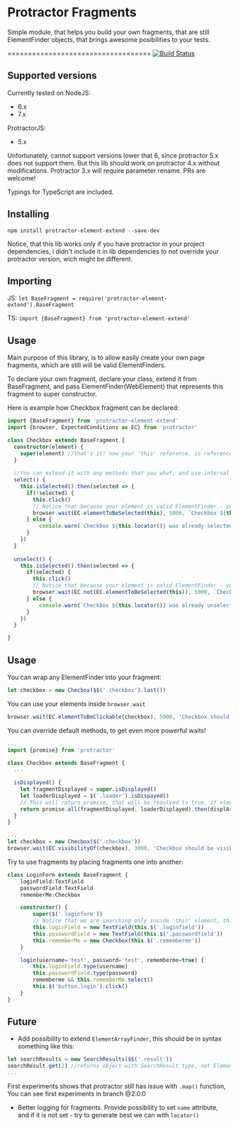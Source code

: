 # Protractor Fragments
Simple module, that helps you build your own fragments, that are still ElementFinder objects, that brings awesome posibilities to your tests.

===================================
[![Build Status](https://travis-ci.org/Xotabu4/protractor-element-extend.svg?branch=master)](https://travis-ci.org/Xotabu4/protractor-element-extend)


Supported versions
---------------------
Currently tested on 
NodeJS:
- 6.x
- 7.x


ProtractorJS:
- 5.x

Unfortunately, cannot support versions lower that 6, since protractor 5.x does not support them. But this lib should work on protractor 4.x without modifications. Protractor 3.x will require parameter rename. PRs are welcome!

Typings for TypeScript are included.

Installing
---------------------

```
npm install protractor-element-extend --save-dev
```

Notice, that this lib works only if you have protractor in your project dependencies, i didn't include it in lib dependencies to not override your protractor version, wich might be different.


Importing
----------------------
JS:
`let BaseFragment = require('protractor-element-extend').BaseFragment`

TS:
`import {BaseFragment} from 'protractor-element-extend'`


Usage
----------------------
Main purpose of this library, is to allow easily create your own page fragments, which are still will be valid ElementFinders.

To declare your own fragment, declare your class, extend it from BaseFragment, and pass ElementFinder(WebElement) that represents this fragment to super constructor.

Here is example how Checkbox fragment can be declared:
```typescript
import {BaseFragment} from 'protractor-element-extend'
import {browser, ExpectedConditions as EC} from 'protractor'

class Checkbox extends BaseFragment {
  constructor(element) {
    super(element) //that's it! now your 'this' reference, is reference to element passed to super constructor
  }
  
  //You can extend it with any methods that you what, and use internal reference to your element
  select() {
    this.isSelected().then(selected => {
      if(!selected) {
        this.click()
        // Notice that because your element is valid ElementFinder - you can pass it as parameter to ExpectedConditions!
        browser.wait(EC.elementToBeSelected(this), 5000, `Checkbox ${this.locator()} must became selected after click, but it wasn't`)
      } else {
          console.warn(`Checkbox ${this.locator()} was already selected, skipping select`)
      }
    })
  }
  
  unselect() {
    this.isSelected().then(selected => {
      if(selected) {
        this.click()
        // Notice that because your element is valid ElementFinder - you can pass it as parameter to ExpectedConditions!
        browser.wait(EC.not(EC.elementToBeSelected(this)), 5000, `Checkbox ${this.locator()} must became unselected after click, but it wasn't`)
      } else {
          console.warn(`Checkbox ${this.locator()} was already unselected, skipping unselect`)
      }
    })
  }

}
```

Usage
----------------------

You can wrap any ElementFinder into your fragment:
```typescript
let checkbox = new Checbox($$('.checkbox').last())
```

You can use your elements inside `browser.wait`
```typescript
browser.wait(EC.elementToBeClickable(checkbox), 5000, 'Checkbox should be clickable')
```

You can override default methods, to get even more powerful waits!
```typescript
...
import {promise} from 'protractor'

class Checkbox extends BaseFragment {
  ...
  
  isDisplayed() {
    let fragmentDisplayed = super.isDisplayed()
    let loaderDisplayed = $('.loader').isDispayed()
    // This will return promise, that will be resolved to true, if element is displayed, but loader is not displayed.
    return promise.all(fragmentDisplayed, loaderDisplayed).then(displArray=> displArray[0] && !displArray[1])
  }
}

...
let checkbox = new Checbox($('.checkbox'))
browser.wait(EC.visibilityOf(checkbox), 3000, 'Checkbox should be visible, but loader should not be visible')
```

Try to use fragments by placing fragments one into another:
```typescript
class LoginForm extends BaseFragment {
    loginField:TextField
    passwordField:TextField
    rememberMe:Checkbox

    constructor() {
        super($('.loginform'))
        // Notice that we are searching only inside 'this' element, this brings additional stability to tests
        this.loginField = new TextField(this.$('.loginfield'))
        this.passwordField = new TextField(this.$('.passwordfield'))
        this.rememberMe = new Checkbox(this.$('.rememberme'))
    }

    login(username='test', password='test', rememberme=true) {
        this.loginField.type(username)
        this.passwordField.type(password)
        rememberme && this.rememberMe.select()
        this.$('button.login').click()
    }
}
```

Future
----------------------

- Add possibility to extend `ElementArrayFinder`, this should be in syntax something like this:
```typescript
let searchResults = new SearchResults($$('.result'))
searchResult.get(2) //returns object with SearchResult type, not ElementFinder
...
```
  First experiments shows that protractor still has issue with `.map()` function, You can see first experiments in branch @2.0.0

- Better logging for fragments. Provide possibility to set `name` attribute, and if it is not set - try to generate best we can with `locator()`
 
